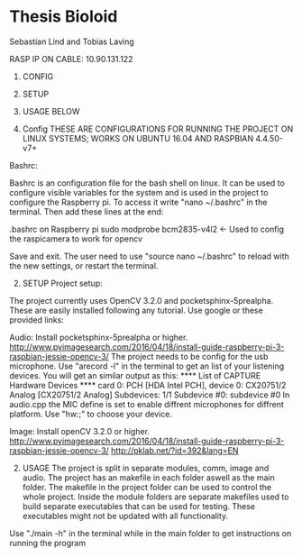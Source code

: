 # Thesis Bioloid
 Sebastian Lind and Tobias Laving

RASP IP ON CABLE:
10.90.131.122


1. CONFIG
2. SETUP
3. USAGE BELOW

1. Config
THESE ARE CONFIGURATIONS FOR RUNNING THE PROJECT ON LINUX SYSTEMS; WORKS ON UBUNTU 16.04 AND RASPBIAN 4.4.50-v7+

Bashrc:

Bashrc is an configuration file for the bash shell on linux. It can be used to configure visible variables for the system
and is used in the project to configure the Raspberry pi.
To access it write "nano ~/.bashrc" in the terminal. Then add these lines at the end:

.bashrc on Raspberry pi
  sudo modprobe bcm2835-v4l2 <- Used to config the raspicamera to work for opencv

Save and exit. The user need to use "source nano ~/.bashrc" to reload with the new settings, or restart the terminal.

2. SETUP
Project setup:

The project currently uses OpenCV 3.2.0 and pocketsphinx-5prealpha. These are easily installed following any tutorial. Use google or
these provided links:

Audio:
Install pocketsphinx-5prealpha or higher.
http://www.pyimagesearch.com/2016/04/18/install-guide-raspberry-pi-3-raspbian-jessie-opencv-3/
The project needs to be config for the usb microphone. Use "arecord -l" in the terminal to get an list of your listening devices.
You will get an similar output as this:
**** List of CAPTURE Hardware Devices ****
card 0: PCH [HDA Intel PCH], device 0: CX20751/2 Analog [CX20751/2 Analog]
  Subdevices: 1/1
  Subdevice #0: subdevice #0
In audio.cpp the MIC define is set to enable diffrent microphones for diffrent platform. Use "hw:<CARD>;<DEVICE>" to choose your device.

Image:
Install openCV 3.2.0 or higher.
http://www.pyimagesearch.com/2016/04/18/install-guide-raspberry-pi-3-raspbian-jessie-opencv-3/
http://pklab.net/?id=392&lang=EN


2. USAGE
The project is split in separate modules, comm, image and audio. The project has an makefile in each folder aswell as the main folder.
The makefile in the project folder can be used to control the whole project. Inside the module folders are separate makefiles used to build separate executables that can be used for testing. These executables might not be updated with all functionality.

Use "./main -h" in the terminal while in the main folder to get instructions on running the program
